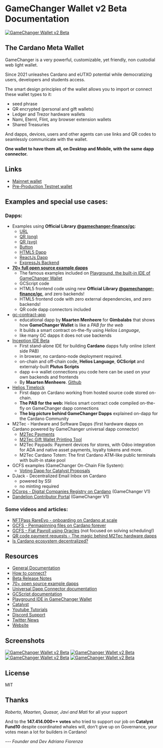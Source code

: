 # GameChanger Wallet v2 Beta Documentation

[![GameChanger Wallet v2 Beta](gcw-logo-300x85.png)](https://beta-wallet.gamechanger.finance)

## The Cardano Meta Wallet

GameChanger is a very powerful, customizable, yet friendly, non custodial web light wallet. 

Since 2021 unleashes Cardano and eUTXO potential while democratizing users, developers and students access.

The smart design principles of the wallet allows you to import or connect these wallet types to it:
 - seed phrase
 - QR encrypted (personal and gift wallets) 
 - Ledger and Trezor hardware wallets 
 - Nami, Eternl, Flint, any browser extension wallets
 - Shared Treasuries
 
 And dapps, devices, users and other agents can use links and QR codes to seamlessly communicate with the wallet.

 **One wallet to have them all, on Desktop and Mobile, with the same dapp connector.**

## Links

- [Mainnet wallet](https://beta-wallet.gamechanger.finance/)
- [Pre-Production Testnet wallet](https://beta-preprod-wallet.gamechanger.finance/)

## Examples and special use cases:

### Dapps:
- Examples using **Official Library [@gamechanger-finance/gc](https://www.npmjs.com/package/@gamechanger-finance/gc)**:
    - [URL](https://github.com/GameChangerFinance/gamechanger/blob/master/examples/URL.txt)
    - [QR (png)](https://github.com/GameChangerFinance/gamechanger/blob/master/examples/QR.png)
    - [QR (svg)](https://github.com/GameChangerFinance/gamechanger/blob/master/examples/QR.svg)
    - [Button](https://github.com/GameChangerFinance/gamechanger/blob/master/examples/button.html)
    - [HTML5 Dapp](https://github.com/GameChangerFinance/gamechanger/blob/master/examples/htmlDapp.html)
    - [ReactJs Dapp](https://github.com/GameChangerFinance/gamechanger/blob/master/examples/reactDapp.html)
    - [ExpressJs Backend](https://github.com/GameChangerFinance/gamechanger/blob/master/examples/expressBackend.js)
- **[70+ full open source example dapps](examples/README.md)**
    - The famous examples included on [Playground, the built-in IDE of GameChanger Wallet](https://beta-wallet.gamechanger.finance/playground)
    - GCScript code
    - HTML5 frontend code using new **Official Library [@gamechanger-finance/gc](https://www.npmjs.com/package/@gamechanger-finance/gc)**, and zero backends!
    - HTML5 frontend code with zero external dependencies, and zero backends!
    - QR code dapp connectors included    
- [gc-contract-app](https://github.com/M2tec/gc-contract-app)
    - educational dapp by **Maarten Menheere** for **Gimbalabs** that shows how **GameChanger Wallet** is like a *PAB for the web*
    - It builds a smart contract on-the-fly using *Helios Language*, 
    - like many GC dapps it does not use backends
- [Inception IDE Beta](https://inception.m2tec.nl/)
    - First stand-alone IDE for building **Cardano** dapps fully online (client side PAB)
    - in browser, no cardano-node deployment required. 
    - on-chain and off-chain code, **Helios Language**, **GCScript** and externaly-built **Plutus Scripts**
    - dapp <--> wallet connections you code here can be used on your own backends and frontends
    - By **Maarten Menheere**. [Github](https://github.com/M2tec/inception)
- [Helios Timelock](https://github.com/GameChangerFinance/cardano-gc-helios-dapp)
    - First dapp on Cardano working from hosted source code stored on-chain. 
    - **The PAB for the web:** Helios smart contract code compiled on-the-fly on GameChanger dapp connections
    - **The big picture behind GameChanger Dapps** explained on-dapp for the Cardano Community
- M2Tec - Hardware and Software Dapps (first hardware dapps on Cardano powered by GameChanger universal dapp connector)
    - [M2Tec Payments](https://payments.m2tec.nl/)
    - [M2Tec Gift Wallet Printing Tool](https://gift.m2tec.nl)
    - M2Tec Paypads: Payment devices for stores, with Odoo integration for ADA and native asset payments, loyalty tokens and more.
    - M2Tec Cardano Totem: The first Cardano ATM-like public terminals with built-in stake pool
- GCFS examples (GameChanger On-Chain File System): 
    - [Voting Dapp for Catalyst Proposals](https://gcvoting.netlify.app/catalyst/fund10/102594)
- DJack - Decentralized Email Inbox on Cardano
    - powered by SSI
    - no minting required
- [DCorps - Digital Companies Registry on Cardano](https://www.lidonation.com/zh/proposals/dcorps-digital-companies-registry-registering-your-catalyst-project-on-chain-f10) (GameChanger V1)
- [Dandelion Contributor Portal](https://contrib.dandelion.link) (GameChanger V1)

### Some videos and articles:

- [NFTPass RareEvo - onboarding on Cardano at scale ](https://www.youtube.com/watch?v=C96IK0qztbo)
- [GCFS - Permapinning files on Cardano forever](https://www.youtube.com/watch?v=tq3Sxuh_XGE)
- [GCFS - Fiat Payroll using Oracles](https://www.youtube.com/watch?v=AMKhjJQH6cI&t=773s) (not focused on solving scheduling!)
- [QR code payment requests - The magic behind M2Tec hardware dapps](https://www.youtube.com/watch?v=cq2YDDuao2o)
- [Is Cardano ecosystem decentralized?](https://forum.cardano.org/t/is-cardano-ecosystem-decentralized/121882)
 

## Resources
- [General Documentation](docs/README.md)
- [How to connect?](https://www.npmjs.com/package/@gamechanger-finance/gc)
- [Beta Release Notes](RELEASE.md)
- [70+ open source example dapps](examples/README.md)
- [Universal Dapp Connector documentation](DAPP_CONNECTOR.md)
- [GCScript documentation](https://beta-wallet.gamechanger.finance/doc/api/v2)
- [Playground IDE in GameChanger Wallet ](https://beta-wallet.gamechanger.finance/playground)
- [Catalyst](catalyst/CATALYST.md)
- [Youtube Tutorials](https://www.youtube.com/@gamechanger.finance)
- [Discord Support](https://discord.gg/vpbfyRaDKG)
- [Twitter News](https://twitter.com/GameChangerOk)
- [Website](https://gamechanger.finance)


## Screenshots

[![GameChanger Wallet v2 Beta](img/mobile1.jpg)](img/mobile1.jpg)
[![GameChanger Wallet v2 Beta](img/mobile2.jpg)](img/mobile2.jpg)
[![GameChanger Wallet v2 Beta](img/desktop1.jpg)](img/desktop1.jpg)
[![GameChanger Wallet v2 Beta](img/desktop2.jpg)](img/desktop2.jpg)


## License
MIT 

## Thanks

*Roberto, Maarten, Quasar, Javi and Mati* for all your support


And to the **147.414.000++ votes** who tried to support our job on **Catalyst Fund10** despite coordinated whales will, don't give up on Governance, your votes mean a lot for builders in Cardano!

    
*--- Founder and Dev Adriano Fiorenza*
